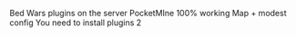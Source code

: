 Bed Wars plugins on the server PocketMIne
100% working
Map + modest config
You need to install plugins 2
